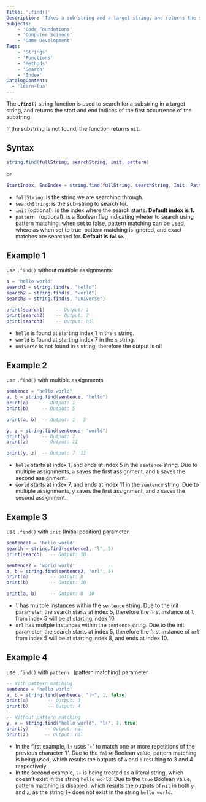 ```yaml
---
Title: '.find()'
Description: 'Takes a sub-string and a target string, and returns the start and end indices of the first occurrence of the sub-string found in the target string.'
Subjects:
    - 'Code Foundations'
    - 'Computer Science'
    - 'Game Development'
Tags:
    - 'Strings'
    - 'Functions'
    - 'Methods'
    - 'Search'
    - 'Index'
CatalogContent:
  - 'learn-lua'
---
```


The **`.find()`** string function is used to search for a substring in a target string, and returns the start and end indices of the first occurrence of the substring.

If the substring is not found, the function returns `nil`.

## Syntax

```lua
string.find(fullString, searchString, init, pattern)
```

or 

```lua
StartIndex, EndIndex = string.find(fullString, searchString, Init, Pattern)
```

- `fullString`: is the string we are searching through.
- `searchString`: is the sub-string to search for.
- `init` (optional): is the index where the search starts. **Default index is 1.**
- `pattern ` (optional): is a Boolean flag indicating wheter to search using pattern matching. when set to false, pattern matching can be used, where as when set to true, pattern matching is ignored, and exact matches are searched for. **Default is `false`.**

## Example 1

use `.find()` without multiple assignments:

```lua
s = 'hello world'
search1 = string.find(s, "hello")
search2 = string.find(s, "world")
search3 = string.find(s, "universe")

print(search1)    -- Output: 1
print(search2)    -- Output: 7
print(search3)    -- Output: nil
```

- `hello` is found at starting index 1 in the `s` string.
- `world` is found at starting index 7 in the `s` string.
- `universe` is not found in `s` string, therefore the output is nil

## Example 2

use `.find()` with multiple assignments

```lua
sentence = "hello world"
a, b = string.find(sentence, "hello")
print(a)     -- Output: 1
print(b)     -- Output: 5

print(a, b)  -- Output: 1	5

y, z = string.find(sentence, "world")
print(y)     -- Output: 7
print(z)     -- Output: 11

print(y, z)  -- Output: 7  11
```

- `hello` starts at index 1, and ends at index 5 in the `sentence` string. Due to multiple assignments, `a` saves the first assignment, and `b` saves the second assignment.
- `world` starts at index 7, and ends at index 11 in the `sentence` string. Due to multiple assignments, `y` saves the first assignment, and `z` saves the second assignment.

## Example 3
use `.find()` with `init` (Initial position) parameter.

```lua
sentence1 = 'hello world'
search = string.find(sentence1, "l", 5)
print(search)   -- Output: 10

sentence2 = 'world world'
a, b = string.find(sentence2, "orl", 5)
print(a)        -- Output: 8
print(b)        -- Output: 10

print(a, b)     -- Output: 8  10
```

- `l` has multple instances within the `sentence` string. Due to the init parameter, the search starts at index 5, therefore the first instance of `l` from index 5 will be at starting index 10. 
- `orl` has multple instances within the `sentence` string. Due to the init parameter, the search starts at index 5, therefore the first instance of `orl` from index 5 will be at starting index 8, and ends at index 10.

## Example 4
use `.find()` with `pattern ` (pattern matching) parameter

```lua
-- With pattern matching
sentence = "hello world"
a, b = string.find(sentence, "l+", 1, false)
print(a)       -- Output: 3
print(b)       -- Output: 4

-- Without pattern matching
y, x = string.find("hello world", "l+", 1, true)
print(y)      -- Output: nil
print(z)      -- Output: nil
```

- In the first example, `l+` uses '+' to match one or more repetitions of the previous character 'l'. Due to the `false` Boolean value, pattern matching is being used, which results the outputs of `a` and `b` resulting to 3 and 4 respectively.
- In the second example, `l+` is being treated as a literal string, which doesn't exist in the string `hello world`. Due to the `true` Boolean value, pattern matching is disabled, which results the outputs of `nil` in both `y` and `z`, as the string `l+` does not exist in the string `hello world`.

[^1]: the special pattern matching characters allow for lua to use specified characters in `searchString` to make a pattern matching search. This allows for complex search patterns, which can enhance the flexibility of your searches. pattern matching is similar to the concept [Regular Expressions](https://www.codecademy.com/resources/docs/general/regular-expressions), although Lua's pattern matching is not the same as regular expression, as it is more limited, and uses a different syntax.
